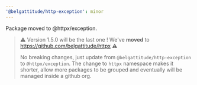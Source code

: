 ```yaml
---
'@belgattitude/http-exception': minor
---
```


Package moved to @httpx/exception.
 
> ⚠️ Version 1.5.0 will be the last one ! We've **moved** to https://github.com/belgattitude/httpx ⚠️
> 
> 
>
> No breaking changes, just update from `@belgattitude/http-exception` to `@httpx/exception`.
> The change to `httpx` namespace makes it shorter, allow more
> packages to be grouped and eventually will be managed inside a github org.
